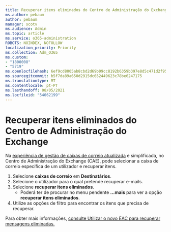 ```yaml
---
title: Recuperar itens eliminados do Centro de Administração do Exchange
ms.author: pebaum
author: pebaum
manager: scotv
ms.audience: Admin
ms.topic: article
ms.service: o365-administration
ROBOTS: NOINDEX, NOFOLLOW
localization_priority: Priority
ms.collection: Adm_O365
ms.custom:
- "1800008"
- "5719"
ms.openlocfilehash: 6ef9cd8005ab8cbd2d69b09cc8192b6359b397e8d5c471d2f958ae1e751d7797
ms.sourcegitcommit: b5f7da89a650d2915dc652449623c78be6247175
ms.translationtype: MT
ms.contentlocale: pt-PT
ms.lasthandoff: 08/05/2021
ms.locfileid: "54062199"
---
```

# <a name="recover-deleted-items-from-exchange-admin-center"></a>Recuperar itens eliminados do Centro de Administração do Exchange

Na [experiência de gestão de caixas de correio atualizada](https://admin.exchange.microsoft.com/#/mailboxes) e simplificada, no Centro de Administração do Exchange (CAE), pode selecionar a caixa de correio específica de um utilizador e recuperar itens.

1. Selecione **caixas de correio** em **Destinatários**.
2. Selecione o utilizador para o qual pretende recuperar e-mails.
3. Selecione **recuperar itens eliminados**.
    - Poderá ter de procurar no menu pendente **…mais** para ver a opção **recuperar itens eliminados**.
4. Utilize as opções de filtro para encontrar os itens que precisa de recuperar.

Para obter mais informações, [consulte Utilizar o novo EAC para recuperar mensagens eliminadas.](/exchange/recipients-in-exchange-online/manage-user-mailboxes/recover-deleted-messages#use-new-eac-for-recovering-deleted-messages)
